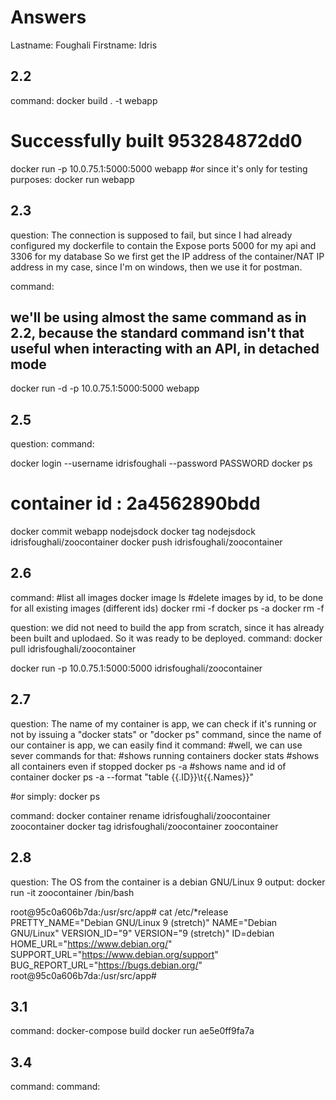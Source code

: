 # Answers

Lastname: Foughali
Firstname: Idris

## 2.2
command:
docker build . -t webapp
# Successfully built 953284872dd0

docker run -p 10.0.75.1:5000:5000 webapp
#or since it's only for testing purposes:
docker run webapp

## 2.3
question:
The connection is supposed to fail, but since I had already configured my dockerfile to contain the Expose ports 5000 for my api and 3306 for my database
So we first get the IP address of the container/NAT IP address in my case, since I'm on windows, then we use it for postman.

command:
## we'll be using almost the same command as in 2.2, because the standard command isn't that useful when interacting with an API, in detached mode
docker run -d -p 10.0.75.1:5000:5000 webapp

## 2.5
question:
command:
		
docker login --username idrisfoughali --password PASSWORD
docker ps
# container id : 2a4562890bdd 
docker commit webapp nodejsdock
docker tag nodejsdock idrisfoughali/zoocontainer
docker push idrisfoughali/zoocontainer

## 2.6
command:
#list all images
docker image ls
#delete images by id, to be done for all existing images (different ids)
docker rmi -f <id of image>
docker ps -a
docker rm -f <id of container>

question: we did not need to build the app from scratch, since it has already been built and uplodaed. So it was ready to be deployed.
command:
docker pull idrisfoughali/zoocontainer

docker run -p 10.0.75.1:5000:5000 idrisfoughali/zoocontainer


## 2.7
question: The name of my container is app, we can check if it's running or not by issuing a "docker stats" or "docker ps" command, since the name of our container is app, we can easily find it
command:
#well, we can use sever commands for that:
#shows running containers
docker stats
#shows all containers even if stopped
docker ps -a 
#shows name and id of container
docker ps -a --format "table {{.ID}}\t{{.Names}}"

#or simply:
docker ps

command:
docker container rename idrisfoughali/zoocontainer zoocontainer
docker tag idrisfoughali/zoocontainer zoocontainer

## 2.8
question: The OS from the container is a debian GNU/Linux 9
output:
docker run -it zoocontainer /bin/bash

root@95c0a606b7da:/usr/src/app# cat /etc/*release
PRETTY_NAME="Debian GNU/Linux 9 (stretch)"
NAME="Debian GNU/Linux"
VERSION_ID="9"
VERSION="9 (stretch)"
ID=debian
HOME_URL="https://www.debian.org/"
SUPPORT_URL="https://www.debian.org/support"
BUG_REPORT_URL="https://bugs.debian.org/"
root@95c0a606b7da:/usr/src/app#


## 3.1
command:
docker-compose build
 docker run ae5e0ff9fa7a


## 3.4
command:
command:
